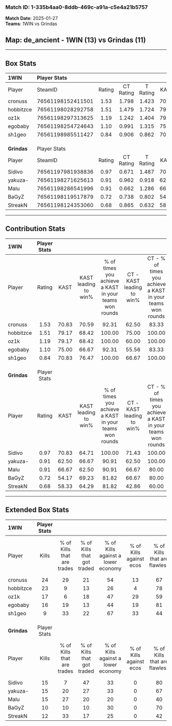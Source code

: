 ### Match ID: 1-335b4aa0-8ddb-469c-a91a-c5e4a21b5757  
**Match Date**: 2025-01-27  
**Teams**: 1WIN vs Grindas  

## **Map**: de_ancient - 1WIN (13) vs Grindas (11)  
---  

## Box Stats  

| **1WIN**    | Player Stats      |        |           |          |       |       |       |         |        |      |     |
| :- | :- | :-: | :-: | :-: | :-: | :-: | :-: | :-: | :-: | :-: | :-: |
| Player      | SteamID           | Rating | CT Rating | T Rating | KAST  |  ADR  | Kills | Assists | Deaths | K/D  | HS% |
| cronuss     | 76561198152411501 |  1.53  |   1.798   |  1.423   | 70.83 | 119.3 |  24   |   10    |   15   | 1.60 | 70  |
| hobbitzce   | 76561198028292758 |  1.51  |   1.479   |  1.724   | 79.17 | 100.2 |  23   |    2    |   13   | 1.77 | 39  |
| oz1k        | 76561198297313625 |  1.19  |   1.242   |  1.404   | 79.17 | 69.8  |  17   |    6    |   14   | 1.21 | 52  |
| egobaby     | 76561198254724643 |  1.10  |   0.991   |  1.315   | 75.00 | 59.7  |  16   |    4    |   13   | 1.23 | 25  |
| sh1geo      | 76561198985511427 |  0.84  |   0.906   |  0.862   | 70.83 | 54.5  |   9   |    7    |   12   | 0.75 | 33  |
|             |                   |        |           |          |       |       |       |         |        |      |     |
|             |                   |        |           |          |       |       |       |         |        |      |     |
|             |                   |        |           |          |       |       |       |         |        |      |     |
| **Grindas** | Player Stats      |        |           |          |       |       |       |         |        |      |     |
| Player      | SteamID           | Rating | CT Rating | T Rating | KAST  |  ADR  | Kills | Assists | Deaths | K/D  | HS% |
| Sidivo      | 76561197981938836 |  0.97  |   0.671   |  1.487   | 70.83 | 78.3  |  15   |    5    |   19   | 0.79 | 46  |
| yakuza-     | 76561198271625613 |  0.91  |   0.962   |  0.918   | 62.50 | 66.6  |  15   |    3    |   17   | 0.88 | 60  |
| Malu        | 76561198286541996 |  0.91  |   0.662   |  1.286   | 66.67 | 67.6  |  15   |    2    |   18   | 0.83 | 60  |
| BaGyZ       | 76561198119517879 |  0.72  |   0.738   |  0.802   | 54.17 | 67.8  |  10   |    4    |   15   | 0.67 | 30  |
| StreakN     | 76561198124353060 |  0.68  |   0.865   |  0.632   | 58.33 | 56.8  |  12   |    6    |   20   | 0.60 | 41  |
---  

## Contribution Stats  

| **1WIN**    | Player Stats |       |                      |                                                        |                           |                                                             |                          |                                                            |
| :- | :-: | :-: | :-: | :-: | :-: | :-: | :-: | :-: |
| Player      |    Rating    | KAST  | KAST leading to win% | % of times you achieve a KAST in your teams won rounds | CT - KAST leading to win% | CT - % of times you achieve a KAST in your teams won rounds | T - KAST leading to win% | T - % of times you achieve a KAST in your teams won rounds |
| cronuss     |     1.53     | 70.83 |        70.59         |                         92.31                          |           62.50           |                            83.33                            |          77.78           |                           100.00                           |
| hobbitzce   |     1.51     | 79.17 |        68.42         |                         100.00                         |           75.00           |                           100.00                            |          63.64           |                           100.00                           |
| oz1k        |     1.19     | 79.17 |        68.42         |                         100.00                         |           60.00           |                           100.00                            |          77.78           |                           100.00                           |
| egobaby     |     1.10     | 75.00 |        66.67         |                         92.31                          |           55.56           |                            83.33                            |          77.78           |                           100.00                           |
| sh1geo      |     0.84     | 70.83 |        76.47         |                         100.00                         |           66.67           |                           100.00                            |          87.50           |                           100.00                           |
|             |              |       |                      |                                                        |                           |                                                             |                          |                                                            |
|             |              |       |                      |                                                        |                           |                                                             |                          |                                                            |
|             |              |       |                      |                                                        |                           |                                                             |                          |                                                            |
| **Grindas** | Player Stats |       |                      |                                                        |                           |                                                             |                          |                                                            |
| Player      |    Rating    | KAST  | KAST leading to win% | % of times you achieve a KAST in your teams won rounds | CT - KAST leading to win% | CT - % of times you achieve a KAST in your teams won rounds | T - KAST leading to win% | T - % of times you achieve a KAST in your teams won rounds |
| Sidivo      |     0.97     | 70.83 |        64.71         |                         100.00                         |           71.43           |                           100.00                            |          60.00           |                           100.00                           |
| yakuza-     |     0.91     | 62.50 |        66.67         |                         90.91                          |           62.50           |                           100.00                            |          71.43           |                           83.33                            |
| Malu        |     0.91     | 66.67 |        62.50         |                         90.91                          |           66.67           |                            80.00                            |          60.00           |                           100.00                           |
| BaGyZ       |     0.72     | 54.17 |        69.23         |                         81.82                          |           66.67           |                            80.00                            |          71.43           |                           83.33                            |
| StreakN     |     0.68     | 58.33 |        64.29         |                         81.82                          |           42.86           |                            60.00                            |          85.71           |                           100.00                           |
---  

## Extended Box Stats  

| **1WIN**    | Player Stats |                            |                            |                                    |                         |                              |                                 |        |                             |                                     |                          |                               |                            |
| :- | :-: | :-: | :-: | :-: | :-: | :-: | :-: | :-: | :-: | :-: | :-: | :-: | :-: |
| Player      |    Kills     | % of Kills that are trades | % of Kills that got traded | % of Kills against a lower economy | % of Kills against ecos | % of Kills that are flawless | % of Kills that are close duels | Deaths | % of Deaths that get traded | % of Deaths against a lower economy | % of Deaths against ecos | % of Deaths that are flawless | % of Deaths that are close |
| cronuss     |      24      |             29             |             21             |                 54                 |           13            |              67              |                0                |   15   |             20              |                 33                  |            7             |              47               |             20             |
| hobbitzce   |      23      |             9              |             13             |                 26                 |            4            |              78              |                4                |   13   |             31              |                 15                  |            0             |              54               |             8              |
| oz1k        |      17      |             6              |             18             |                 47                 |           29            |              59              |                6                |   14   |             43              |                 14                  |            0             |              64               |             7              |
| egobaby     |      16      |             19             |             13             |                 44                 |           19            |              81              |                6                |   13   |             15              |                  8                  |            0             |              85               |             0              |
| sh1geo      |      9       |             33             |             22             |                 67                 |           33            |              44              |               11                |   12   |             17              |                 25                  |            0             |              50               |             17             |
|             |              |                            |                            |                                    |                         |                              |                                 |        |                             |                                     |                          |                               |                            |
|             |              |                            |                            |                                    |                         |                              |                                 |        |                             |                                     |                          |                               |                            |
|             |              |                            |                            |                                    |                         |                              |                                 |        |                             |                                     |                          |                               |                            |
| **Grindas** | Player Stats |                            |                            |                                    |                         |                              |                                 |        |                             |                                     |                          |                               |                            |
| Player      |    Kills     | % of Kills that are trades | % of Kills that got traded | % of Kills against a lower economy | % of Kills against ecos | % of Kills that are flawless | % of Kills that are close duels | Deaths | % of Deaths that get traded | % of Deaths against a lower economy | % of Deaths against ecos | % of Deaths that are flawless | % of Deaths that are close |
| Sidivo      |      15      |             7              |             47             |                 33                 |            0            |              80              |                0                |   19   |             26              |                 16                  |            0             |              68               |             0              |
| yakuza-     |      15      |             20             |             27             |                 33                 |            0            |              67              |               13                |   17   |             12              |                  6                  |            0             |              76               |             6              |
| Malu        |      15      |             27             |             20             |                 20                 |            0            |              40              |                7                |   18   |             17              |                 11                  |            0             |              83               |             6              |
| BaGyZ       |      10      |             10             |             10             |                 30                 |            0            |              70              |               20                |   15   |             13              |                  7                  |            0             |              67               |             7              |
| StreakN     |      12      |             33             |             17             |                 25                 |            0            |              42              |               17                |   20   |             15              |                 15                  |            0             |              60               |             5              |
